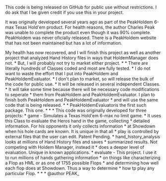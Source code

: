 This code is being released on GitHub for public use without restrictions. 
 I do ask that I be given credit if you use this in your project.
 
 It was originally developed several years ago as part of the PeakHoldem 
 6-max Texas Hold'em product. For health reasons, the author Charles Peak
 was unable to complete the product even though it was 90% complete. 
 PeakHoldem was never oficially released. There is a PeakHoldem website
 that has not been maintained but has a lot of information.
 
 My health has now recovered, and I will finish this project as well as another 
 project that analyzed Hand History files in ways that HoldemManager does not.
	* But, I will probably not try to market either project. 
	* 
	* There are literally hundreds of Classes coded and most are fully tested.
	* I do not want to waste the effort that I put into PeakHoldem and PeakHoldemEvaluator.
	* I don't plan to market, so will release the bulk of the code for public use.
	* It will be released in several independent Classes.
	* It will take some time because there will be necessary code modifications to seperate 
	* them from PeakHoldem and PeakHoldemEvaluator. I plan to finish both PeakHoldem and PeakHoldemEvaluator 
	* and will use the same code that is being released.
	* 
	* PeakHoldemEvaluatoris the first such package. This one.
	* 
	*
	 *  This code was originally developed for three projects:
	 *  	 game - Simulates a Texas Hold'em 6-max no limit game.
	 *  			It uses this Class to evaluate the Heros hand in the game, collecting
	 *  			detailed information. For his opponents it only collects information
	 *  			at Showdown when his hole cards are known. It is unique in that all
	 *  			play is controlled by external files that the user can edit. Patent Pending.
	 *  		hand_history_analysis looks at millions of Hand History files and saves
	 *  			summarized results. Not competing with Holdem Manager, instead it
	 *  			does a deeper level of evaluation. Unique in known applications. 
	 *  		evaluate - This project. I use it to run millions of hands gathering information
	 *  			on things like characterizing a Flop as HML or as one of 1755 possible Flops
	 *  			and determining how well each flop does at Showdown. Thus a way to determine
	 *  			how tp play any particular Flop. 
	 *
	 * 
	 * @author PEAK_
